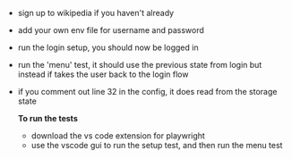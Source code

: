 - sign up to wikipedia if you haven't already
- add your own env file for username and password
- run the login setup, you should now be logged in
- run the 'menu' test, it should use the previous state from login but instead if takes the user back to the login flow
- if you comment out line 32 in the config, it does read from the storage state

  **To run the tests**

  - download the vs code extension for playwright
  - use the vscode gui to run the setup test, and then run the menu test
